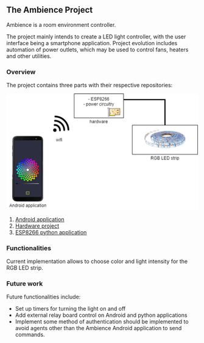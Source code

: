 ## The Ambience Project

Ambience is a room environment controller.

The project mainly intends to create a LED light controller, with the user interface
being a smartphone application. Project evolution includes automation of power
outlets, which may be used to control fans, heaters and other utilities.

### Overview

The project contains three parts with their respective repositories:

![](images/diagram.png)

1. [Android application](https://github.com/jeajjr/ambience-android)
2. [Hardware project](https://github.com/jeajjr/ambience-hardware)
3. [ESP8266 python application](https://github.com/jeajjr/ambience-python)

### Functionalities

Current implementation allows to choose color and light intensity for the RGB LED
strip.

### Future work

Future functionalities include:

- Set up timers for turning the light on and off
- Add external relay board control on Android and python applications
- Implement some method of authentication should be implemented to avoid agents 
other than the Ambience Android application to send commands.